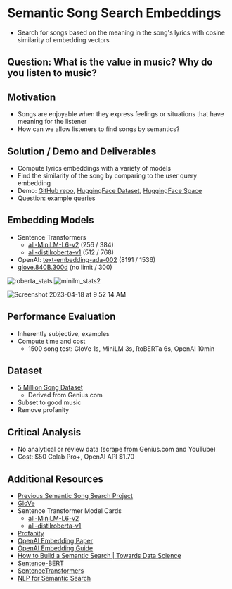 # Semantic Song Search Embeddings
- Search for songs based on the meaning in the song's lyrics with cosine similarity of embedding vectors

## Question: What is the value in music? Why do you listen to music?

## Motivation
- Songs are enjoyable when they express feelings or situations that have meaning for the listener
- How can we allow listeners to find songs by semantics?

## Solution / Demo and Deliverables
- Compute lyrics embeddings with a variety of models
- Find the similarity of the song by comparing to the user query embedding
- Demo: [GitHub repo](https://github.com/sheacon/song_search_embeds), [HuggingFace Dataset](https://huggingface.co/datasets/sheacon/song_lyrics), [HuggingFace Space](https://huggingface.co/spaces/sheacon/semantic-song-search)
- Question: example queries

## Embedding Models
- Sentence Transformers
  - [all-MiniLM-L6-v2](https://huggingface.co/sentence-transformers/all-MiniLM-L6-v2) (256 / 384)
  - [all-distilroberta-v1](https://huggingface.co/sentence-transformers/all-distilroberta-v1) (512 / 768)
- OpenAI: [text-embedding-ada-002](https://platform.openai.com/docs/guides/embeddings/embedding-models) (8191 / 1536)
- [glove.840B.300d](https://nlp.stanford.edu/projects/glove/) (no limit / 300)

![roberta_stats](https://user-images.githubusercontent.com/89158603/232815347-e4b4e64a-131b-4d36-b0bb-1b00096632af.png)
![minilm_stats2](https://user-images.githubusercontent.com/89158603/232815688-cd2438bc-9486-4419-aa7e-6fd9b33db1ba.png)

![Screenshot 2023-04-18 at 9 52 14 AM](https://user-images.githubusercontent.com/89158603/232816181-f3b3c07c-6d14-4b56-a7d2-8ec4573807a6.png)



## Performance Evaluation
- Inherently subjective, examples
- Compute time and cost
  - 1500 song test: GloVe 1s, MiniLM 3s, RoBERTa 6s, OpenAI 10min

## Dataset
- [5 Million Song Dataset](https://www.kaggle.com/datasets/nikhilnayak123/5-million-song-lyrics-dataset)
  - Derived from Genius.com
- Subset to good music
- Remove profanity

## Critical Analysis
- No analytical or review data (scrape from Genius.com and YouTube)
- Cost: $50 Colab Pro+, OpenAI API $1.70

## Additional Resources
- [Previous Semantic Song Search Project](https://github.com/santarabantoosoo/semantic_song_search)
- [GloVe](https://nlp.stanford.edu/projects/glove/)
- Sentence Transformer Model Cards
  - [all-MiniLM-L6-v2](https://huggingface.co/sentence-transformers/all-MiniLM-L6-v2)
  - [all-distilroberta-v1](https://huggingface.co/sentence-transformers/all-distilroberta-v1)
- [Profanity](https://github.com/surge-ai/profanity) 
- [OpenAI Embedding Paper](https://cdn.openai.com/papers/Text_and_Code_Embeddings_by_Contrastive_Pre_Training.pdf)
- [OpenAI Embedding Guide](https://platform.openai.com/docs/guides/embeddings)
- [How to Build a Semantic Search | Towards Data Science](https://towardsdatascience.com/how-to-build-a-semantic-search-engine-with-transformers-and-faiss-dcbea307a0e8)
- [Sentence-BERT](https://arxiv.org/abs/1908.10084)
- [SentenceTransformers](https://www.sbert.net/index.html)
- [NLP for Semantic Search](https://www.pinecone.io/learn/fine-tune-sentence-transformers-mnr/)

